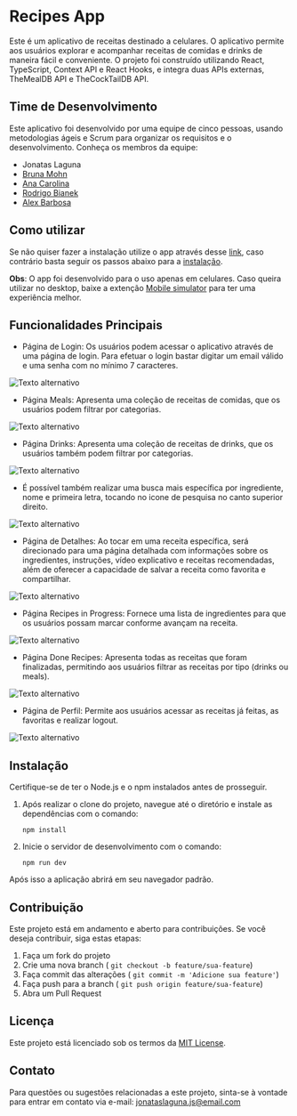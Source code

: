 # Recipes App

Este é um aplicativo de receitas destinado a celulares. 
O aplicativo permite aos usuários explorar e acompanhar receitas de comidas e drinks de maneira fácil e conveniente. O projeto foi construído utilizando React, TypeScript, Context API e React Hooks, e integra duas APIs externas, TheMealDB API e TheCockTailDB API.

## Time de Desenvolvimento

Este aplicativo foi desenvolvido por uma equipe de cinco pessoas, usando metodologias ágeis e Scrum para organizar os requisitos e o desenvolvimento. Conheça os membros da equipe: 

- Jonatas Laguna
- <a href="https://github.com/brunamohn">Bruna Mohn</a> 
- <a href="https://github.com/anacarolinaraca">Ana Carolina</a> 
- <a href="https://github.com/rodrigobianek">Rodrigo Bianek</a> 
- <a href="https://github.com/alex-vido">Alex Barbosa</a> 

## Como utilizar

Se não quiser fazer a instalação utilize o app através desse <a href="https://recipes-app-jonatas-laguna.vercel.app">link</a>, caso contrário basta seguir os passos abaixo para a [instalação](#instalação).

<strong> Obs</strong>: O app foi desenvolvido para o uso apenas em celulares. Caso queira utilizar no desktop, baixe a extenção <a href="https://chrome.google.com/webstore/detail/mobile-simulator-responsi/ckejmhbmlajgoklhgbapkiccekfoccmk?hl=pt-br">Mobile simulator</a> para ter uma experiência melhor.

## Funcionalidades Principais

- Página de Login: Os usuários podem acessar o aplicativo através de uma página de login. Para efetuar o login bastar digitar um email válido e uma senha com no mínimo 7 caracteres.

![Texto alternativo](/public/readme/login.png)

- Página Meals: Apresenta uma coleção de receitas de comidas, que os usuários podem filtrar por categorias.

![Texto alternativo](/public/readme/meals.png)

- Página Drinks: Apresenta uma coleção de receitas de drinks, que os usuários também podem filtrar por categorias.

![Texto alternativo](/public/readme/drinks.png)

- É possível também realizar uma busca mais específica por ingrediente, nome e primeira letra, tocando no icone de pesquisa no canto superior direito.

![Texto alternativo](/public/readme/search.png)

- Página de Detalhes: Ao tocar em uma receita específica, será direcionado para uma página detalhada com informações sobre os ingredientes, instruções, vídeo explicativo e receitas recomendadas, além de oferecer a capacidade de salvar a receita como favorita e compartilhar.

![Texto alternativo](/public/readme/details.png)

- Página Recipes in Progress: Fornece uma lista de ingredientes para que os usuários possam marcar conforme avançam na receita.

![Texto alternativo](/public/readme/inProgress.png)

- Página Done Recipes: Apresenta todas as receitas que foram finalizadas, permitindo aos usuários filtrar as receitas por tipo (drinks ou meals).

![Texto alternativo](/public/readme/doneRecipes.png)

- Página de Perfil: Permite aos usuários acessar as receitas já feitas, as favoritas e realizar logout.

![Texto alternativo](/public/readme/profile.png)

## Instalação

Certifique-se de ter o Node.js e o npm instalados antes de prosseguir.

1. Após realizar o clone do projeto, navegue até o diretório e instale as dependências com o comando:

       npm install

2. Inicie o servidor de desenvolvimento com o comando:

       npm run dev

Após isso a aplicação abrirá em seu navegador padrão.

## Contribuição

Este projeto está em andamento e aberto para contribuições. Se você deseja contribuir, siga estas etapas:

1. Faça um fork do projeto
2. Crie uma nova branch ( `git checkout -b feature/sua-feature`)
3. Faça commit das alterações ( `git commit -m 'Adicione sua feature'`)
4. Faça push para a branch ( `git push origin feature/sua-feature`)
5. Abra um Pull Request

## Licença

Este projeto está licenciado sob os termos da [MIT License](https://opensource.org/licenses/MIT).

## Contato

Para questões ou sugestões relacionadas a este projeto, sinta-se à vontade para entrar em contato via e-mail: [jonataslaguna.js@email.com](mailto:jonataslaguna.js@email.com)
